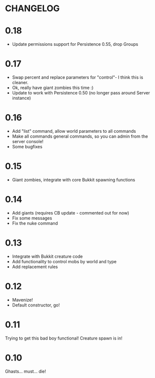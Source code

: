 # CHANGELOG

# 0.18

 - Update permissions support for Persistence 0.55, drop Groups

# 0.17

 - Swap percent and replace parameters for "control"- I think this is cleaner.
 - Ok, really have giant zombies this time :)
 - Update to work with Persistence 0.50 (no longer pass around Server instance)
 
# 0.16

 - Add "list" command, allow world parameters to all commands
 - Make all commands general commands, so you can admin from the server console!
 - Some bugfixes

# 0.15

 - Giant zombies, integrate with core Bukkit spawning functions

# 0.14

 - Add giants (requires CB update - commented out for now)
 - Fix some messages
 - Fix the nuke command

# 0.13

 - Integrate with Bukkit creature code
 - Add functionality to control mobs by world and type
 - Add replacement rules

# 0.12

 - Mavenize!
 - Default constructor, go!

# 0.11

Trying to get this bad boy functional! Creature spawn is in!

# 0.10

Ghasts... must... die!